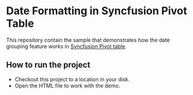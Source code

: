 # Date Formatting in Syncfusion Pivot Table
This repository contain the sample that demonstrates how the date grouping feature works in [Syncfusion Pivot table](https://www.syncfusion.com/javascript-ui-controls/js-pivot-table).

## How to run the project

* Checkout this project to a location in your disk.
* Open the HTML file to work with the demo.